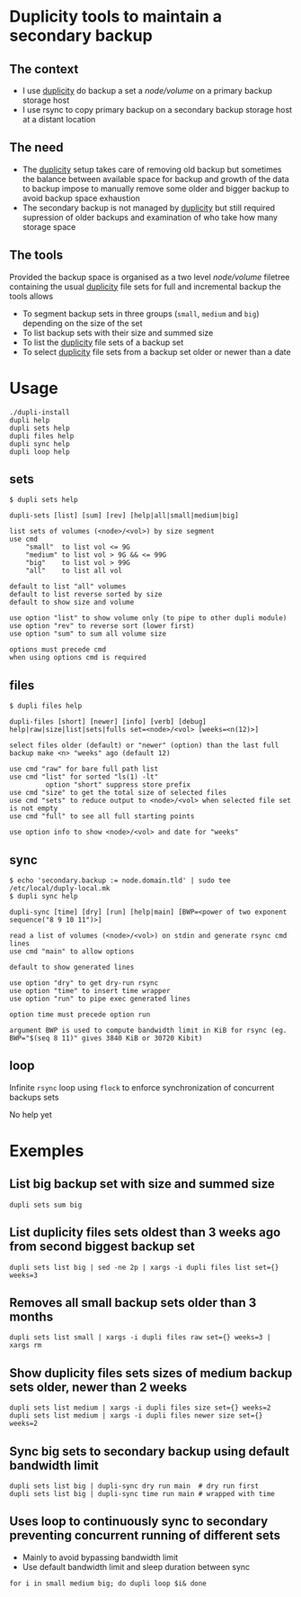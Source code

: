 # Duplicity tools to maintain a secondary backup

## The context

- I use [duplicity][] do backup a set a *node/volume* on a primary backup
  storage host
- I use rsync to copy primary backup on a secondary backup storage
  host at a distant location

## The need

- The [duplicity][] setup takes care of removing old backup but
  sometimes the balance between available space for backup and growth
  of the data to backup impose to manually remove some older and
  bigger backup to avoid backup space exhaustion
- The secondary backup is not managed by [duplicity][] but still
  required supression of older backups and examination of who take
  how many storage space

[duplicity]: http://duplicity.nongnu.org/ "duplicity"

## The tools

Provided the backup space is organised as a two level *node/volume*
filetree containing the usual [duplicity][] file sets for full and
incremental backup the tools allows

- To segment backup sets in three groups (`small`, `medium` and `big`)
  depending on the size of the set
- To list backup sets with their size and summed size
- To list the [duplicity][] file sets of a backup set
- To select [duplicity][] file sets from a backup set older or newer
  than a date

# Usage

```
./dupli-install
dupli help
dupli sets help
dupli files help
dupli sync help
dupli loop help
```

## sets

```console
$ dupli sets help

dupli-sets [list] [sum] [rev] [help|all|small|medium|big]

list sets of volumes (<node>/<vol>) by size segment
use cmd
	"small"  to list vol <= 9G
	"medium" to list vol > 9G && <= 99G
	"big"    to list vol > 99G
	"all"    to list all vol

default to list "all" volumes
default to list reverse sorted by size
default to show size and volume

use option "list" to show volume only (to pipe to other dupli module)
use option "rev" to reverse sort (lower first)
use option "sum" to sum all volume size

options must precede cmd
when using options cmd is required
```

## files

```console
$ dupli files help

dupli-files [short] [newer] [info] [verb] [debug] help|raw|size|list|sets|fulls set=<node>/<vol> [weeks=<n(12)>]

select files older (default) or "newer" (option) than the last full backup make <n> "weeks" ago (default 12)

use cmd "raw" for bare full path list
use cmd "list" for sorted "ls(1) -lt"
         option "short" suppress store prefix
use cmd "size" to get the total size of selected files
use cmd "sets" to reduce output to <node>/<vol> when selected file set is not empty
use cmd "full" to see all full starting points

use option info to show <node>/<vol> and date for "weeks"
```

## sync

```console
$ echo 'secondary.backup := node.domain.tld' | sudo tee /etc/local/duply-local.mk
$ dupli sync help

dupli-sync [time] [dry] [run] [help|main] [BWP=<power of two exponent sequence("8 9 10 11")>]

read a list of volumes (<node>/<vol>) on stdin and generate rsync cmd lines
use cmd "main" to allow options

default to show generated lines

use option "dry" to get dry-run rsync
use option "time" to insert time wrapper
use option "run" to pipe exec generated lines

option time must precede option run

argument BWP is used to compute bandwidth limit in KiB for rsync (eg. BWP="$(seq 8 11)" gives 3840 KiB or 30720 Kibit)
```

## loop

Infinite `rsync` loop using `flock` to enforce synchronization of
concurrent backups sets

No help yet

# Exemples

## List big backup set with size and summed size

```
dupli sets sum big
```

## List duplicity files sets oldest than 3 weeks ago from second biggest backup set

```
dupli sets list big | sed -ne 2p | xargs -i dupli files list set={} weeks=3
```

## Removes all small backup sets older than 3 months

```
dupli sets list small | xargs -i dupli files raw set={} weeks=3 | xargs rm
```

## Show duplicity files sets sizes of medium backup sets older, newer than 2 weeks

```
dupli sets list medium | xargs -i dupli files size set={} weeks=2
dupli sets list medium | xargs -i dupli files newer size set={} weeks=2
```

## Sync big sets to secondary backup using default bandwidth limit

```
dupli sets list big | dupli-sync dry run main  # dry run first
dupli sets list big | dupli-sync time run main # wrapped with time
```

## Uses loop to continuously sync to secondary preventing concurrent running of different sets

- Mainly to avoid bypassing bandwidth limit
- Use default bandwidth limit and sleep duration between sync

```
for i in small medium big; do dupli loop $i& done
```
